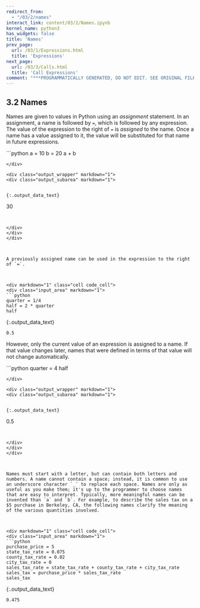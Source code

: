 ```yaml
---
redirect_from:
  - "/03/2/names"
interact_link: content/03/2/Names.ipynb
kernel_name: python3
has_widgets: false
title: 'Names'
prev_page:
  url: /03/1/Expressions.html
  title: 'Expressions'
next_page:
  url: /03/3/Calls.html
  title: 'Call Expressions'
comment: "***PROGRAMMATICALLY GENERATED, DO NOT EDIT. SEE ORIGINAL FILES IN /content***"
---
```



## 3.2 Names
Names are given to values in Python using an *assignment* statement. In an assignment, a name is followed by `=`, which is followed by any expression. The value of the expression to the right of `=` is *assigned* to the name. Once a name has a value assigned to it, the value will be substituted for that name in future expressions.



<div markdown="1" class="cell code_cell">
<div class="input_area" markdown="1">
```python
a = 10
b = 20
a + b

```
</div>

<div class="output_wrapper" markdown="1">
<div class="output_subarea" markdown="1">


{:.output_data_text}
```
30
```


</div>
</div>
</div>



A previously assigned name can be used in the expression to the right of `=`. 



<div markdown="1" class="cell code_cell">
<div class="input_area" markdown="1">
```python
quarter = 1/4
half = 2 * quarter
half

```
</div>

<div class="output_wrapper" markdown="1">
<div class="output_subarea" markdown="1">


{:.output_data_text}
```
0.5
```


</div>
</div>
</div>



However, only the current value of an expression is assigned to a name. If that value changes later, names that were defined in terms of that value will not change automatically.



<div markdown="1" class="cell code_cell">
<div class="input_area" markdown="1">
```python
quarter = 4
half

```
</div>

<div class="output_wrapper" markdown="1">
<div class="output_subarea" markdown="1">


{:.output_data_text}
```
0.5
```


</div>
</div>
</div>



Names must start with a letter, but can contain both letters and numbers. A name cannot contain a space; instead, it is common to use an underscore character `_` to replace each space. Names are only as useful as you make them; it's up to the programmer to choose names that are easy to interpret. Typically, more meaningful names can be invented than `a` and `b`. For example, to describe the sales tax on a $5 purchase in Berkeley, CA, the following names clarify the meaning of the various quantities involved.



<div markdown="1" class="cell code_cell">
<div class="input_area" markdown="1">
```python
purchase_price = 5
state_tax_rate = 0.075
county_tax_rate = 0.02
city_tax_rate = 0
sales_tax_rate = state_tax_rate + county_tax_rate + city_tax_rate
sales_tax = purchase_price * sales_tax_rate
sales_tax

```
</div>

<div class="output_wrapper" markdown="1">
<div class="output_subarea" markdown="1">


{:.output_data_text}
```
0.475
```


</div>
</div>
</div>

